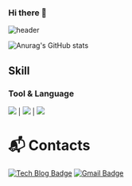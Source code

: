 ### Hi there 👋

<!--
**Leeui1z/Leeui1z** is a ✨ _special_ ✨ repository because its `README.md` (this file) appears on your GitHub profile.

Here are some ideas to get you started:

- 🔭 I’m currently working on ...
- 🌱 I’m currently learning ...
- 👯 I’m looking to collaborate on ...
- 🤔 I’m looking for help with ...
- 💬 Ask me about ...
- 📫 How to reach me: ...
- 😄 Pronouns: ...
- ⚡ Fun fact: ...
-->
![header](https://capsule-render.vercel.app/api?type=Slice&color=timeGradient&height=300&section=header&text=Lee%20Euikyung&fontSize=90)

![Anurag's GitHub stats](https://github-readme-stats.vercel.app/api?username=Leeui1z&show_icons=true&theme=aura_dark)
##  Skill
###  Tool & Language
<img src="https://img.shields.io/badge/C Sharp-239120?style=for-the-badge&logo=C Sharp&logoColor=White"/> | <img src="https://img.shields.io/badge/Visual Studio-5C2D91?style=for-the-badge&logo=Visual Studio&logoColor=White"/></a> | </a><img src="https://img.shields.io/badge/Unity-000000?style=for-the-badge&logo=Unity&logoColor=White"/></a> 
# :mailbox_with_mail: Contacts
[![Tech Blog Badge](http://img.shields.io/badge/-Tech%20blog-black?style=flat-square&logo=github&link=https://blog.naver.com/flowerriv)]([https://soo-vely-dev.tistory.com/](https://blog.naver.com/flowerriv))
[![Gmail Badge](https://img.shields.io/badge/Gmail-d14836?style=flat-square&logo=Gmail&logoColor=white&link=mailto:official.leeui@gmail.com)](mailto:official.leeui@gmail.com)
